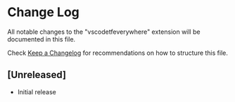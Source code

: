 # Change Log
All notable changes to the "vscodetfeverywhere" extension will be documented in this file.

Check [Keep a Changelog](http://keepachangelog.com/) for recommendations on how to structure this file.

## [Unreleased]
- Initial release
